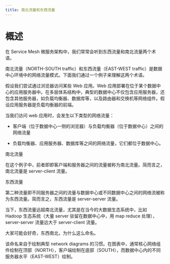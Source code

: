 ```yaml
---
title: 南北流量和东西流量
---
```


# 概述

在 Service Mesh 微服务架构中，我们常常会听到东西流量和南北流量两个术语。

南北流量（NORTH-SOUTH traffic）和东西流量（EAST-WEST traffic）是数据中心环境中的网络流量模式。下面我们通过一个例子来理解这两个术语。

假设我们尝试通过浏览器访问某些 Web 应用。Web 应用部署在位于某个数据中心的应用服务器中。在多层体系结构中，典型的数据中心不仅包含应用服务器，还包含其他服务器，如负载均衡器、数据库等，以及路由器和交换机等网络组件。假设应用服务器是负载均衡器的前端。

当我们访问 web 应用时，会发生以下类型的网络流量：

- 客户端（位于数据中心一侧的浏览器）与负载均衡器（位于数据中心）之间的网络流量

- 负载均衡器、应用服务器、数据库等之间的网络流量，它们都位于数据中心。

南北流量

在这个例子中，前者即即客户端和服务器之间的流量被称为南北流量。简而言之，南北流量是 server-client 流量。

东西流量

第二种流量即不同服务器之间的流量与数据中心或不同数据中心之间的网络流被称为东西流量。简而言之，东西流量是 server-server 流量。

当下，东西流量远超南北流量，尤其是在当今的大数据生态系统中，比如 Hadoop 生态系统（大量 server 驻留在数据中心中，用 map reduce 处理），server-server 流量远大于 server-client 流量。

大家可能会好奇，东西南北，为什么这么命名。

该命名来自于绘制典型 network diagrams 的习惯。在图表中，通常核心网络组件绘制在顶部（NORTH），客户端绘制在底部（SOUTH），而数据中心内的不同服务器水平（EAST-WEST）绘制。
